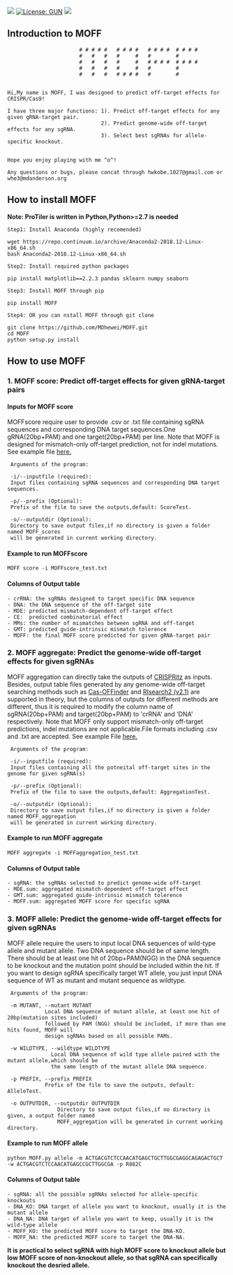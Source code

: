 [![](https://img.shields.io/badge/Pypi-v1.0.2-519dd9.svg)](https://pypi.org/project/MOFF/)
[![License: GUN](https://img.shields.io/badge/License-GUN-yellow.svg)](https://github.com/MDhewei/MOFF/blob/master/LICENSE)
![](https://img.shields.io/badge/language-python-orange.svg)

## Introduction to MOFF                                   
                           # # # # #   # # # #   # # # #  # # # # 
                           #   #   #   #     #   #        #       
                           #   #   #   #     #   # # # #  # # # #    
                           #   #   #   #     #   #        #          
                           #   #   #   # # # #   #        #          
                                     

    Hi,My name is MOFF, I was designed to predict off-target effects for CRISPR/Cas9! 
    
    I have three major functions: 1). Predict off-target effects for any given gRNA-target pair.
                                  2). Predict genome-wide off-target effects for any sgRNA.
                                  3). Select best sgRNAs for allele-specific knockout.
    
    
    Hope you enjoy playing with me ^o^!
                                     
    Any questions or bugs, please concat through hwkobe.1027@gmail.com or whe3@mdanderson.org
                                     


## How to install MOFF

 **Note: ProTiler is written in Python,Python>=2.7 is needed**

    Step1: Install Anaconda (highly recomended)
    
 ```console
 wget https://repo.continuum.io/archive/Anaconda2-2018.12-Linux-x86_64.sh 
 bash Anaconda2-2018.12-Linux-x86_64.sh 
 ```

    Step2: Install required python packages
 ```console   
 pip install matplotlib==2.2.3 pandas sklearn numpy seaborn
 ```  

    Step3: Install MOFF through pip
 ```console     
 pip install MOFF
 ```
    
    Step4: OR you can nstall MOFF through git clone
 ```console   
 git clone https://github.com/MDhewei/MOFF.git
 cd MOFF
 python setup.py install
 ```
    

## How to use MOFF

### 1. MOFF score: Predict off-target effects for given gRNA-target pairs

#### Inputs for MOFF score

MOFFscore require user to provide .csv or .txt file containing sgRNA sequences and corresponding 
DNA target sequences.One gRNA(20bp+PAM) and one target(20bp+PAM) per line. Note that MOFF is designed
for mismatch-only off-target prediction, not for indel mutations. See example file [here.](https://github.com/MDhewei/MOFF/blob/master/MOFF/MOFFscore_test.txt)

                    
     Arguments of the program:

     -i/--inputfile (required): 
     Input files containing sgRNA sequences and corresponding DNA target sequences.
 
     -p/--prefix (Optional): 
     Prefix of the file to save the outputs,default: ScoreTest.

     -o/--outputdir (Optional): 
     Directory to save output files,if no directory is given a folder named MOFF_scores
     will be generated in current working directory.
 

#### Example to run MOFFscore

```console
MOFF score -i MOFFscore_test.txt
```

#### Columns of Output table

    - crRNA: the sgRNAs designed to target specific DNA sequence
    - DNA: the DNA sequence of the off-target site 
    - MDE: predicted mismatch-dependent off-target effect 
    - CE:  predicted combinatorial effect
    - MMs: the number of mismatches between sgRNA and off-target
    - GMT: predicted guide-intrinsic mismatch tolerence 
    - MOFF: the final MOFF score predicted for given gRNA-target pair



### 2. MOFF aggregate: Predict the genome-wide off-target effects for given sgRNAs

  MOFF aggregation can directly take the outputs of [CRISPRitz](https://github.com/pinellolab/CRISPRitz) as inputs. Besides, output table 
  files generated by any genome-wide off-target searching methods such as [Cas-OFFinder](https://github.com/snugel/cas-offinder) and [RIsearch2
  (v2.1)](https://rth.dk/resources/risearch/) are supported in theory, but the columns of outputs for different methods are different, thus 
  it is required to modify the column name of sgRNA(20bp+PAM) and target(20bp+PAM) to 'crRNA' and 'DNA' respectively. Note that MOFF only
  support mismatch-only off-target predictions, indel mutations are not applicable.File formats including .csv and .txt are accepted. See example
  File [here.](https://github.com/MDhewei/MOFF/blob/master/MOFF/MOFFaggregation_test.txt)

     Arguments of the program:

     -i/--inputfile (required): 
     Input files containing all the potneital off-target sites in the genome for given sgRNA(s)

     -p/--prefix (Optional): 
     Prefix of the file to save the outputs,default: AggregationTest.

     -o/--outputdir (Optional): 
     Directory to save output files,if no directory is given a folder named MOFF_aggregation
     will be generated in current working directory.
 

#### Example to run MOFF aggregate

```console
MOFF aggregate -i MOFFaggregation_test.txt
```

#### Columns of Output table

    - sgRNA: the sgRNAs selected to predict genome-wide off-target
    - MDE.sum: aggregated mismatch-dependent off-target effect 
    - GMT.sum: aggregated guide-intrinsic mismatch tolerence 
    - MOFF.sum: aggregated MOFF score for specific sgRNA


### 3. MOFF allele: Predict the genome-wide off-target effects for given sgRNAs

MOFF allele require the users to input local DNA sequences of wild-type allele and mutant allele. 
Two DNA sequence should be of same length. There should be at least one hit of 20bp+PAM(NGG) in 
the DNA sequence to be knockout and the mutation point should be included within the hit. If you 
want to design sgRNA specifically target WT allele, you just input DNA sequence of WT as mutant 
and mutant sequence as wildtype.

     Arguments of the program:

     -m MUTANT, --mutant MUTANT
                Local DNA sequence of mutant allele, at least one hit of 20bp(mutation sites included)
                followed by PAM (NGG) should be included, if more than one hits found, MOFF will
                design sgRNAs based on all possible PAMs.
                
     -w WILDTYPE, --wildtype WILDTYPE
                  Local DNA sequence of wild type allele paired with the mutant allele,which should be
                  the same length of the mutant allele DNA sequence.
                 
     -p PREFIX, --prefix PREFIX
                Prefix of the file to save the outputs, default: AlleleTest.
                
     -o OUTPUTDIR, --outputdir OUTPUTDIR
                    Directory to save output files,if no directory is given, a output folder named
                    MOFF_aggregation will be generated in current working directory.
                    

 

#### Example to run MOFF allele

```console
python MOFF.py allele -m ACTGACGTCTCCAACATGAGCTGCTTGGCGAGGCAGAGACTGCT -w ACTGACGTCTCCAACATGAGCCGCTTGGCGA -p R882C
```

#### Columns of Output table

    - sgRNA: all the possible sgRNAs selected for allele-specific knockouts
    - DNA_KO: DNA target of allele you want to knockout, usually it is the mutant allele
    - DNA_NA: DNA target of allele you want to keep, usually it is the wild-type allele
    - MOFF_KO: the predicted MOFF score to target the DNA-KO.
    - MOFF_NA: the predicted MOFF score to target the DNA-NA.
    
**It is practical to select sgRNA with high MOFF score to knockout allele but low MOFF score of non-knockout allele,
so that sgRNA can specifically knockout the desried allele.**
